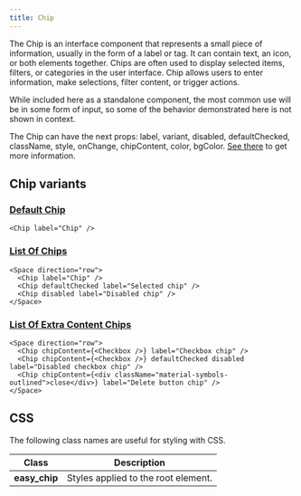 ```yaml
---
title: Chip
---
```


The Сhip is an interface component that represents a small piece of information, usually in the form of a label or tag. It can contain text, an icon, or both elements together. Chips are often used to display selected items, filters, or categories in the user interface. Chip allows users to enter information, make selections, filter content, or trigger actions.

While included here as a standalone component, the most common use will be in some form of input, so some of the behavior demonstrated here is not shown in context.

The Chip can have the next props: label, variant, disabled, defaultChecked, className, style, onChange, chipContent, color, bgColor. [See there](/storybook/?path=/docs/core-chip--docs) to get more information.

## Chip variants

### [Default Chip](/storybook/?path=/story/core-chip--default-chip)

```tsx
<Chip label="Chip" />
```

### [List Of Chips](/storybook/?path=/story/core-chip--list-of-chips)

```tsx
<Space direction="row">
  <Chip label="Chip" />
  <Chip defaultChecked label="Selected chip" />
  <Chip disabled label="Disabled chip" />
</Space>
```

### [List Of Extra Content Chips](/storybook/?path=/story/core-chip--list-of-extra-content-chips)

```tsx
<Space direction="row">
  <Chip chipContent={<Checkbox />} label="Сheckbox chip" />
  <Chip chipContent={<Checkbox />} defaultChecked disabled label="Disabled checkbox chip" />
  <Chip chipContent={<div className="material-symbols-outlined">close</div>} label="Delete button chip" />
</Space>
```

## CSS

The following class names are useful for styling with CSS.

| Class         | Description                         |
| ------------- | ----------------------------------- |
| **easy_chip** | Styles applied to the root element. |
